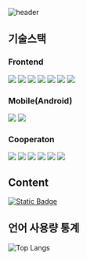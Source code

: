 <!--  
헤더: https://github.com/kyechan99/capsule-render#soft
뱃지 생성: https://shields.io/badges
이미지 url 형식(예시): https://img.shields.io/badge/Instagram-hexcode색상?style=plastic&logo=로고이름&logoColor=로고색상
이미지 링크: https://simpleicons.org/

<a href="#" target="_blank"></a>
-->
![header](https://capsule-render.vercel.app/api?type=waving&color=gradient&text=Good%20to%20see%20you%20🖐️)

## 기술스택
### Frontend
<a href="#" target="_blank"><img src="https://img.shields.io/badge/TypeScript-3178C6?style=flat&logo=typescript&logoColor=fff&labelColor=3178C6" /></a> 
<a href="#" target="_blank"><img src="https://img.shields.io/badge/JavaScript-F7DF1E?style=flat&logo=javascript&logoColor=fff&labelColor=F7DF1E"/></a> 
<a href="#" target="_blank"><img src="https://img.shields.io/badge/React-61DAFB?style=flat&logo=React&logoColor=fff"/></a>
<a href="#" target="_blank"><img src="https://img.shields.io/badge/Redux-764ABC?style=flat&logo=Redux&logoColor=fff"/></a>
<a href="#" target="_blank"><img src="https://img.shields.io/badge/Next.js-000000?style=flat&logo=nextdotjs&logoColor=fff"></a>
<a href="#" target="_blank"><img src="https://img.shields.io/badge/firebase-DD2C00?style=flat&logo=firebase&logoColor=fff&labelColor=FF9100" /></a>
<a href="#" target="_blank"><img src="https://img.shields.io/badge/React Native-61DAFB?style=flat&logo=React&logoColor=fff"/></a>

### Mobile(Android)
<a href="#" target="_blank"><img src="https://img.shields.io/badge/kotlin-7F52FF?style=flat&logo=kotlin&logoColor=fff" /></a>
<a href="#" target="_blank"><img src="https://img.shields.io/badge/Jetpack%20Compose-4285F4?style=flat&logo=jetpackcompose&logoColor=fff" /></a>

### Cooperaton
<a href="#" target="_blank"><img src="https://img.shields.io/badge/GitHub-181717?style=flat&logo=github&logoColor=fff" /></a>
<a href="#" target="_blank"><img src="https://img.shields.io/badge/gitlab-FC6D26?style=flat&logo=gitlab&logoColor=fff" /></a>
<a href="#" target="_blank"><img src="https://img.shields.io/badge/jira-0052CC?style=flat&logo=jira&logoColor=fff" /></a>
<a href="#" target="_blank"><img src="https://img.shields.io/badge/slack-4A154B?style=flat&logo=slack&logoColor=fff" /></a>
<a href="#" target="_blank"><img src="https://img.shields.io/badge/notion-f8f8f8?style=flat&logo=notion&logoColor=000000" /></a>
<a href="#" target="_blank"><img src="https://img.shields.io/badge/figma-F24E1E?style=flat&logo=figma&logoColor=fff" /></a>

## Content
<a href="https://velog.io/@minwoo129/posts" target="_blank"><img alt="Static Badge" src="https://img.shields.io/badge/velog-20C997?style=flat&logo=velog&logoColor=fff" /></a>

## 언어 사용량 통계
![Top Langs](https://github-readme-stats.vercel.app/api/top-langs/?username=minwoo129&layout=compact&theme=gruvbox)

